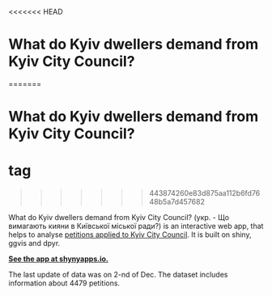 <<<<<<< HEAD
# What do Kyiv dwellers demand from Kyiv City Council?
=======
# What do Kyiv dwellers demand from Kyiv City Council?<h1> tag
>>>>>>> 443874260e83d875aa112b6fd7648b5a7d457682

What do Kyiv dwellers demand from Kyiv City Council? (укр. - Що вимагають кияни в Київської міської ради?) is an interactive web app, that helps to analyse [petitions applied to Kyiv City Council](https://petition.kievcity.gov.ua/petitions/). It is built on shiny, ggvis and dpyr.

**[See the app at shynyapps.io.](https://btyshkevych.shinyapps.io/pet_plot_sep/)**

The last update of data was on 2-nd of Dec. The dataset includes information about 4479 petitions.
